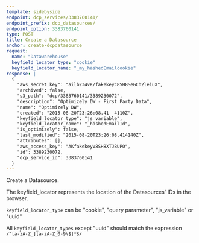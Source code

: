 ```yaml
---
template: sidebyside
endpoint: dcp_services/3383760141/
endpoint_prefix: dcp_datasources/
endpoint_option: 3383760141
type: POST
title: Create a Datasource
anchor: create-dcpdatasource
request:
  name: "Datawarehouse"
  keyfield_locator_type: "cookie"
  keyfield_locator_name: "_my_hashedEmailcookie"  
response: |
  {
    "aws_secret_key": "ailb234vK/fakekeyc8SH8SeGCh2leiuX",
    "archived": false,
    "s3_path": "dcp/3383760141/3389230072",
    "description": "Optimizely DW - First Party Data",
    "name": "Optimizely DW",
    "created": "2015-08-20T23:26:08.41	4110Z",
    "keyfield_locator_type": "js_variable",
    "keyfield_locator_name": "_hashedEmailId",
    "is_optimizely": false,
    "last_modified": "2015-08-20T23:26:08.414140Z",
    "attributes": [],
    "aws_access_key": "AKfakekeyV8SH8XTJBUPO",
    "id": 3389230072,
    "dcp_service_id": 3383760141
  }
---
```


Create a Datasource.

The keyfield_locator represents the location of the Datasources' IDs in the browser.

`keyfield_locator_type` can be "cookie", "query parameter", "js_variable" or "uuid"

All `keyfield_locator_types` except "uuid" should match the expression `/^[a-zA-Z_][a-zA-Z_0-9\$]*$/`
